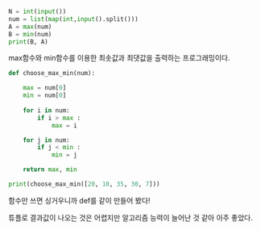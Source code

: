 ```python
N = int(input())
num = list(map(int,input().split()))
A = max(num)
B = min(num)
print(B, A)
```

max함수와 min함수를 이용한 최솟값과 최댓값을 출력하는 프로그래밍이다.

```python
def choose_max_min(num):

    max = num[0]
    min = num[0]
    
    for i in num:
        if i > max : 
            max = i

    for j in num:
        if j < min :
            min = j

    return max, min

print(choose_max_min([20, 10, 35, 30, 7]))
```

함수만 쓰면 싱거우니까 def를 같이 만들어 봤다!



튜플로 결과값이 나오는 것은 어렵지만 알고리즘 능력이 늘어난 것 같아 아주 좋았다. 
